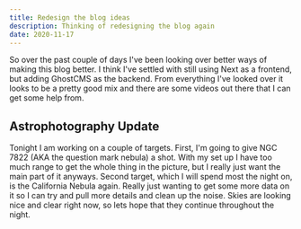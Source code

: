 ```yaml
---
title: Redesign the blog ideas
description: Thinking of redesigning the blog again
date: 2020-11-17
---
```


So over the past couple of days I've been looking over better ways of making this blog better. I think I've settled with still using Next as a frontend, but adding GhostCMS as the backend. From everything I've looked over it looks to be a pretty good mix and there are some videos out there that I can get some help from.

## Astrophotography Update
Tonight I am working on a couple of targets. First, I'm going to give NGC 7822 (AKA the question mark nebula) a shot. With my set up I have too much range to get the whole thing in the picture, but I really just want the main part of it anyways. Second target, which I will spend most the night on, is the California Nebula again. Really just wanting to get some more data on it so I can try and pull more details and clean up the noise. Skies are looking nice and clear right now, so lets hope that they continue throughout the night.